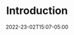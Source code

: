 ---
title: Introduction
date: 2022-23-02T15:07-05:00
description: Introduction to the Blog
menu:
  sidebar:
    name: Introduction
    identifier: introduction
    weight: 10
tags: ["Introduction"]
---